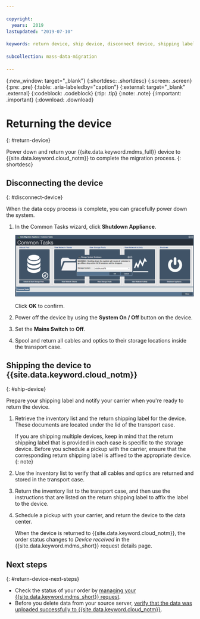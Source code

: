 ```yaml
---

copyright:
  years:  2019
lastupdated: "2019-07-10"

keywords: return device, ship device, disconnect device, shipping label

subcollection: mass-data-migration

---
```

{:new_window: target="_blank"}
{:shortdesc: .shortdesc}
{:screen: .screen}
{:pre: .pre}
{:table: .aria-labeledby="caption"}
{:external: target="_blank" .external}
{:codeblock: .codeblock}
{:tip: .tip}
{:note: .note}
{:important: .important}
{:download: .download}

# Returning the device
{: #return-device}

Power down and return your {{site.data.keyword.mdms_full}} device to {{site.data.keyword.cloud_notm}} to complete the migration process.
{: shortdesc}

## Disconnecting the device
{: #disconnect-device}

When the data copy process is complete, you can gracefully power down the system.

1. In the Common Tasks wizard, click **Shutdown Appliance**.

    ![Shutting Appliance Down](images/system-shutdown.png)

    Click **OK** to confirm.
2. Power off the device by using the **System On / Off** button on the device. 
3. Set the **Mains Switch** to **Off**.
4. Spool and return all cables and optics to their storage locations inside the transport case.

## Shipping the device to {{site.data.keyword.cloud_notm}}
{: #ship-device}

Prepare your shipping label and notify your carrier when you're ready to return the device.

1. Retrieve the inventory list and the return shipping label for the device. These documents are located under the lid of the transport case.

    If you are shipping multiple devices, keep in mind that the return shipping label that is provided in each case is specific to the storage device. Before you schedule a pickup with the carrier, ensure that the corresponding return shipping label is affixed to the appropriate device. 
    {: note}
2. Use the inventory list to verify that all cables and optics are returned and stored in the transport case.
3. Return the inventory list to the transport case, and then use the instructions that are listed on the return shipping label to affix the label to the device.
4. Schedule a pickup with your carrier, and return the device to the data center.

    When the device is returned to {{site.data.keyword.cloud_notm}}, the order status changes to _Device received_ in the {{site.data.keyword.mdms_short}} request details page.

## Next steps
{: #return-device-next-steps}

- Check the status of your order by [managing your {{site.data.keyword.mdms_short}} request](/docs/infrastructure/mass-data-migration?topic=mass-data-migration-manage-request).
- Before you delete data from your source server, [verify that the data was uploaded successfully to {{site.data.keyword.cloud_notm}}](/docs/infrastructure/mass-data-migration?topic=mass-data-migration-verify-data).


